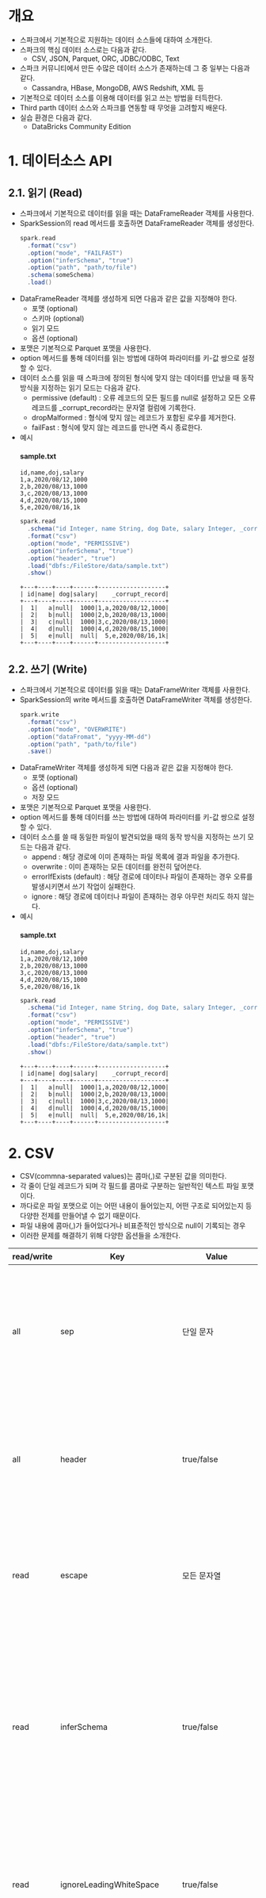 # 개요
- 스파크에서 기본적으로 지원하는 데이터 소스들에 대하여 소개한다.
- 스파크의 핵심 데이터 소스로는 다음과 같다.
  - CSV, JSON, Parquet, ORC, JDBC/ODBC, Text
- 스파크 커뮤니티에서 만든 수많은 데이터 소스가 존재하는데 그 중 일부는 다음과 같다.
  - Cassandra, HBase, MongoDB, AWS Redshift, XML 등
- 기본적으로 데이터 소스를 이용해 데이터를 읽고 쓰는 방법을 터득한다.
- Third parth 데이터 소스와 스파크를 연동할 때 무엇을 고려할지 배운다.
- 실습 환경은 다음과 같다.
  - DataBricks Community Edition

# 1. 데이터소스 API

## 2.1. 읽기 (Read)
- 스파크에서 기본적으로 데이터를 읽을 때는 DataFrameReader 객체를 사용한다.
- SparkSession의 read 메서드를 호출하면 DataFrameReader 객체를 생성한다.
  ```scala
  spark.read
    .format("csv")
    .option("mode", "FAILFAST")
    .option("inferSchema", "true")
    .option("path", "path/to/file")
    .schema(someSchema)
    .load()
  ```
- DataFrameReader 객체를 생성하게 되면 다음과 같은 값을 지정해야 한다.
  - 포맷 (optional)
  - 스키마 (optional)
  - 읽기 모드
  - 옵션 (optional)
- 포맷은 기본적으로 Parquet 포맷을 사용한다.
- option 메서드를 통해 데이터를 읽는 방법에 대하여 파라미터를 키-값 쌍으로 설정할 수 있다.
- 데이터 소스를 읽을 때 스파크에 정의된 형식에 맞지 않는 데이터를 만났을 때 동작 방식을 지정하는 읽기 모드는 다음과 같다.
  - permissive (default) : 오류 레코드의 모든 필드를 null로 설정하고 모든 오류 레코드를 _corrupt_record라는 문자열 컬럼에 기록한다.
  - dropMalformed : 형식에 맞지 않는 레코드가 포함된 로우를 제거한다.
  - failFast : 형식에 맞지 않는 레코드를 만나면 즉시 종료한다.
- 예시
  #### sample.txt
  ```text
  id,name,doj,salary
  1,a,2020/08/12,1000
  2,b,2020/08/13,1000
  3,c,2020/08/13,1000
  4,d,2020/08/15,1000
  5,e,2020/08/16,1k
  ```
  ```scala
  spark.read
    .schema("id Integer, name String, dog Date, salary Integer, _corrupt_record String")
    .format("csv")
    .option("mode", "PERMISSIVE")
    .option("inferSchema", "true")
    .option("header", "true")
    .load("dbfs:/FileStore/data/sample.txt")
    .show()
  ```
  ```text
  +---+----+----+------+-------------------+
  | id|name| dog|salary|    _corrupt_record|
  +---+----+----+------+-------------------+
  |  1|   a|null|  1000|1,a,2020/08/12,1000|
  |  2|   b|null|  1000|2,b,2020/08/13,1000|
  |  3|   c|null|  1000|3,c,2020/08/13,1000|
  |  4|   d|null|  1000|4,d,2020/08/15,1000|
  |  5|   e|null|  null|  5,e,2020/08/16,1k|
  +---+----+----+------+-------------------+
  ```
  
## 2.2. 쓰기 (Write)
- 스파크에서 기본적으로 데이터를 읽을 때는 DataFrameWriter 객체를 사용한다.
- SparkSession의 write 메서드를 호출하면 DataFrameWriter 객체를 생성한다.
  ```scala
  spark.write
    .format("csv")
    .option("mode", "OVERWRITE")
    .option("dataFromat", "yyyy-MM-dd")
    .option("path", "path/to/file")
    .save()
  ```
- DataFrameWriter 객체를 생성하게 되면 다음과 같은 값을 지정해야 한다. 
  - 포맷 (optional)
  - 옵션 (optional)
  - 저장 모드 
- 포맷은 기본적으로 Parquet 포맷을 사용한다. 
- option 메서드를 통해 데이터를 쓰는 방법에 대하여 파라미터를 키-값 쌍으로 설정할 수 있다. 
- 데이터 소스를 쓸 때 동일한 파일이 발견되었을 때의 동작 방식을 지정하는 쓰기 모드는 다음과 같다.
  - append : 해당 경로에 이미 존재하는 파일 목록에 결과 파일을 추가한다.
  - overwrite : 이미 존재하는 모든 데이터를 완전히 덮어쓴다.
  - errorIfExists (default) : 해당 경로에 데이터나 파일이 존재하는 경우 오류를 발생시키면서 쓰기 작업이 실패한다.
  - ignore : 해당 경로에 데이터나 파일이 존재하는 경우 아무런 처리도 하지 않는다.
- 예시
  #### sample.txt
  ```text
  id,name,doj,salary
  1,a,2020/08/12,1000
  2,b,2020/08/13,1000
  3,c,2020/08/13,1000
  4,d,2020/08/15,1000
  5,e,2020/08/16,1k
  ```
  ```scala
  spark.read
    .schema("id Integer, name String, dog Date, salary Integer, _corrupt_record String")
    .format("csv")
    .option("mode", "PERMISSIVE")
    .option("inferSchema", "true")
    .option("header", "true")
    .load("dbfs:/FileStore/data/sample.txt")
    .show()
  ```
  ```text
  +---+----+----+------+-------------------+
  | id|name| dog|salary|    _corrupt_record|
  +---+----+----+------+-------------------+
  |  1|   a|null|  1000|1,a,2020/08/12,1000|
  |  2|   b|null|  1000|2,b,2020/08/13,1000|
  |  3|   c|null|  1000|3,c,2020/08/13,1000|
  |  4|   d|null|  1000|4,d,2020/08/15,1000|
  |  5|   e|null|  null|  5,e,2020/08/16,1k|
  +---+----+----+------+-------------------+
  ```
  
# 2. CSV
- CSV(commna-separated values)는 콤마(,)로 구분된 값을 의미한다.
- 각 줄이 단일 레코드가 되며 각 필드를 콤마로 구분하는 일반적인 텍스트 파일 포맷이다.
- 까다로운 파일 포맷으로 이는 어떤 내용이 들어있는지, 어떤 구조로 되어있는지 등 다양한 전제를 만들어낼 수 없기 때문이다. 
- 파일 내용에 콤마(,)가 들어있다거나 비표준적인 방식으로 null이 기록되는 경우
- 이러한 문제를 해결하기 위해 다양한 옵션들을 소개한다.

|read/write|Key|Value| Default                    | 설명                                                                         |
|---|---|---|----------------------------|----------------------------------------------------------------------------|
|all|sep|단일 문자| ,                          | 각 필드와 값을 구분하는데 사용되는 단일 문자                                                  |
|all|header|true/false| false                      | 첫 번째 줄이 컬럼명인지 나타내는 불리언값                                                    |
|read|escape|모든 문자열| \                          | 스파크에서 이스케이프 처리할 문자                                                         |
|read|inferSchema|true/false| false                      | 스파크가 파일을 읽을 때 컬럼의 데이터 타입을 추론할 지 정의                                         |
|read|ignoreLeadingWhiteSpace|true/false| false                      | 값을 읽을 때 값의 선행 공백을 무시할지 정의                                                  |
|read|ignoreTrailingWhiteSpace|true/false| false                      | 값을 읽을 때 값의 후행 공백을 무시할지 정의                                                  |
|all|nullValue|모든 문자열| ""                         | 파일에서 null 값을 나타내는 문자                                                       |
|all|nanValue|모든 문자열| NaN                        | CSV 파일에서 NaN이 값없음을 나타내는 문자를 선언                                             |
|all|positiveInf|모든 문자열 또는 문자| Inf                        | 양의 무한 값을 나타내는 문자(열)을 선언                                                    |
|all|negativeInf|모든 문자열 또는 문자| -Inf                       | 음의 무한 값을 나타내는 문자(열)을 선언                                                    |
|all|compression/codec|none, uncompressed, bzip2, defalte, gzip, lz4, snappy| none                       | 스파크가 파일을 읽고 쓸 때 사용하는 압축 코덱을 정의                                             |
|all|dateFormat|자바의 SimpleDataFormat을 따르는 모든 문자열 또는 문자| yyyy-MM-dd                 | 날짜 데이터 타입인 모든 필드에서 사용할 날짜 형식                                               |
|all|timestampFormat|자바의 SimpleDataFormat을 따르는 모든 문자열 또는 문자| yyyy-MM-dd'T'HH:mm:ss.SSSZZ | 타임스탬프 데이터 타입인 모든 필드에서 사용할 날짜 형식                                            |
|read|maxColumns|모든 정수| 20480                      | 파일을 구성하는 최대 컬럼 수를 선언                                                       |
|read|maxCharsPerColumn|모든 정수| 1000000                    | 컬럼의 문자 최대 길이를 선언                                                           |
|read|escapeQuotes|true/false| true                       | 스파크가 파일의 라인에 포함된 인용부호를 이스케이프 할 지 선언                                        |
|read|maxMalformedLogPerPartition|모든 정수| 10                         | 스파크가 각 파티션 별로 비정상적인 레코드를 발견했을 때 기록할 최대 수. 해당 숫자를 초과하는 비 정상적인 레코드는 모두 무시된다. |
|write|quoteAll|true/false| false                      | 인용부호 문자가 있는 값을 이스케이프 처리하지 않고 전체 값을 인용 부호로 묶을지 여부                           |
|read|multiLine|true/false| false                      | 하나의 논리적 레코드가 여러 줄로 이어진 CSV 파일 읽기를 허용할지 여부                                  |

- 읽기 예시
  ```scala
  import org.apache.spark.sql.types.{StructField, StructType, StringType, LongType}

  val myManualSchema = new StructType(Array(
  new StructField("DEST_COUNTRY_NAME", StringType, true),
  new StructField("ORIGIN_COUNTRY_NAME", StringType, true),
  new StructField("count", LongType, true)))
  
  val csv_df = spark.read.format("csv")
  .option("header", "true")
  .option("mode", "FAILFAST")
  .schema(myManualSchema)
  .load("dbfs:/FileStore/data/2010_summary.csv")
  
  csv_df.show()
  ```
- 쓰기 예시
  ```scala
  csv_df.write.format("csv").mode("overwrite").option("sep", "\t").save("/tmp/2010_summary.csv")
  ```
- 스파크는 지연 연산 특성이 있으므로 데이터 프레임을 정의하는 시점이 아닌 잡 실행 시점에만 오류가 발생한다.

# 3. JSON
- JSON(JavaScript Object Notion)은 기본적으로 줄로 구분된(line-delimidated) JSON을 기본적으로 사용한다.
- 또한, multiLine 옵션을 사용하여 줄로 구분된 방식과 여러 줄로 구분된 방식을 선택적으로 사용할 수 있다.
- 줄로 구분된 JSON의 포맷이 안정적인 포맷이므로 이 방식을 사용하는 것을 추천한다.
- JSON 객체를 다룰 때 사용하는 옵션은 다음과 같다.

|read/write|Key|Value| Default                    | 설명                                                                         |
|---|---|---|----------------------------|----------------------------------------------------------------------------|
|all|compression/codec|none, uncompressed, bzip2, defalte, gzip, lz4, snappy|none|스파크가 파일을 읽고 쓸 때 사용하는 압축 코덱을 정의|
|all|dateFormat|자바의 SimpleDataFormat을 따르는 모든 문자열 또는 문자|yyyy-MM-dd|날짜 데이터 타입인 모든 필드에서 사용할 날짜 형식|
|all|timestampFormat|자바의 SimpleDataFormat을 따르는 모든 문자열 또는 문자|yyyy-MM-dd'T'HH:mm:ss.SSSZZ|타임스탬프 데이터 타입인 모든 필드에서 사용할 날짜 형식|
|read|primitiveAsString|ture/false|false|모든 primitive 값을 문자열로 추정할지 정의|
|read|allowComments|true/false|false|JSON 레코드에서 자바나 C++ 스타일로 된 코멘트를 무시할지 정의|
|read|alloUnquotedFieldNames|true/false|false|인용부호로 감싸여 있지 않은 JSON 필드명을 허용할지 정의|
|read|allowSingleQuotes|true/false|true|인용부호로 큰따옴표(") 대신 작은따옴표(')를 허용할지 정의|
|read|allowNumericLeadingZeros|true/false|false|숫자 앞에 0을 허용할지 정의|
|read|alloBackslashEscapingAnyCharacter|true/false|false|백슬리시 인용부호 메커니즘을 사용한 인용부호를 허용할지 정의|
|read|ColumnNameOfCorruptRecord|모든 문자열|spark.sql.columnNameOfCorruptRecord 속성의 설정값|permissive 모드에서 생성된 비정상 문자열을 가진 새로운 필드명을 변경할 수 있다. 해당 값을 설정하면 spark.sql.columnNameOfCorruptRecord 설정값 대신 적용|
|read|multiLine|true/false|false|줄로 구분되지 않은 JSON 파일의 읽기를 허용할지 정의|

- 읽기 예시
  ```scala
  spark.read.format("json")
    .option("mode", "FAILFAST")
    .schema(myManualSchema)
    .load("dbfs:/FileStore/data/flight-data/json/2010_summary.json")
    .show(5) 
  ```
  ```text
  +-----------------+-------------------+-----+
  |DEST_COUNTRY_NAME|ORIGIN_COUNTRY_NAME|count|
  +-----------------+-------------------+-----+
  |    United States|            Romania|    1|
  |    United States|            Ireland|  264|
  |    United States|              India|   69|
  |            Egypt|      United States|   24|
  |Equatorial Guinea|      United States|    1|
  +-----------------+-------------------+-----+
  ```
- 쓰기 예시
  ```scala
  csv_df.write.format("json").mode("overwrite").save("/tmp/my-json-file.json")
  ```
  ```shell
  %fs
  ls /tmp/my-json-file.json/
  ```
  ```text
  path,name,size,modificationTime
  dbfs:/tmp/my-json-file.json/_SUCCESS,_SUCCESS,0,1690830377000
  dbfs:/tmp/my-json-file.json/_committed_5178524152520899269,_committed_5178524152520899269,112,1690830377000
  dbfs:/tmp/my-json-file.json/_started_5178524152520899269,_started_5178524152520899269,0,1690830376000
  dbfs:/tmp/my-json-file.json/part-00000-tid-5178524152520899269-2cb0b929-046b-45a8-9157-077740e18ab0-4-1-c000.json,part-00000-tid-5178524152520899269-2cb0b929-046b-45a8-9157-077740e18ab0-4-1-c000.json,21353,1690830377000
  ```
  ```shell
  %fs
  head /tmp/my-json-file.json/part-00000-tid-5178524152520899269-2cb0b929-046b-45a8-9157-077740e18ab0-4-1-c000.json
  ```
  ```text
  {"DEST_COUNTRY_NAME":"United States","ORIGIN_COUNTRY_NAME":"Romania","count":1}
  {"DEST_COUNTRY_NAME":"United States","ORIGIN_COUNTRY_NAME":"Ireland","count":264}
  {"DEST_COUNTRY_NAME":"United States","ORIGIN_COUNTRY_NAME":"India","count":69}
  {"DEST_COUNTRY_NAME":"Egypt","ORIGIN_COUNTRY_NAME":"United States","count":24}
  ... (skip)
  ```
  
# 4. Parquet
- Parquet는 다양한 스토리지 최적화 기술을 제공하는 오픈소스로 만들어진 컬럼 기반의 데이터 저장 방식이다. 
- 저장소 공간을 절약할 수 있고 전체 파일을 읽는 대신 개별 컬럼을 읽을 수 있으며 컬럼 기반의 압축 기능을 제공한다. 
- 특히, 아파치 스파크와 호환이 잘되기 때문에 스파크의 기본 파일 포맷으로 사용된다. 
- Parquet는 JSON, CSV보다 훨씬 효율적으로 동작하므로 장기 저장용 데이터는 Parquet 포맷으로 저장하는 것을 추천한다. 
- 또한, 복합 데이터 타입(struct, array, map)을 지원한다. 
- Parquet 데이터를 다룰 때 사용하는 옵션은 다음과 같다.

|read/write|Key|Value| Default                    | 설명                                                                         |
|---|---|---|----------------------------|----------------------------------------------------------------------------|
|all|compression/codec|none, uncompressed, bzip2, defalte, gzip, lz4, snappy|none|스파크가 파일을 읽고 쓸 때 사용하는 압축 코덱을 정의|
|read|mergeSchema|true/false|spark.sql.parquet.mergeSchema 속성의 설정값|동일한 테이블이나 폴더에 신규 추가된 Parquet 파일에 컬럼을 점진적으로 추가할 수 있다. 이러한 기능을 활성화하거나 비활성화하기 위해 해당 옵션을 사용한다.|
  - Parquet 경우에는 데이터를 저장할 때 자체 스키마를 사용해 데이터를 저장하기 때문에 옵션이 거의 없다. 
  - DataFrame을 표현하기 위해 정확한 스키마가 필요한 경우에만 스키마를 설정한다. (schema-on-read 방식을 지원하기 때문에 사실 거의 필요는 없음)
  - Parquet 파일은 스키마가 파일 자체에 내장되어 있으므로 스키마 추정이 필요 없다.

- 읽기 예시
  ```scala
  spark.read.format("parquet")
    .load("dbfs:/FileStore/data/flight-data/parquet/2010-summary.parquet")
    .show(5)
  ```
  ```text
  +-----------------+-------------------+-----+
  |DEST_COUNTRY_NAME|ORIGIN_COUNTRY_NAME|count|
  +-----------------+-------------------+-----+
  |    United States|            Romania|    1|
  |    United States|            Ireland|  264|
  |    United States|              India|   69|
  |            Egypt|      United States|   24|
  |Equatorial Guinea|      United States|    1|
  +-----------------+-------------------+-----+
  only showing top 5 rows
    ```
- 쓰기 예시
  ```scala
  csv_df.write.format("parquet").mode("overwrite").save("/tmp/my-parquet-file.parquet")
  ```
  ```shell
  %fs
  ls FileStore/data/flight-data/parquet/2010-summary.parquet/
  ```
  ```text
  path,name,size,modificationTime
  dbfs:/tmp/my-parquet-file.parquet/_SUCCESS,_SUCCESS,0,1690831196000
  dbfs:/tmp/my-parquet-file.parquet/_committed_7876934312199867966,_committed_7876934312199867966,122,1690831196000
  dbfs:/tmp/my-parquet-file.parquet/_started_7876934312199867966,_started_7876934312199867966,0,1690831193000
  dbfs:/tmp/my-parquet-file.parquet/part-00000-tid-7876934312199867966-8f4c074c-aacf-4f26-906f-1e24c267c467-5-1-c000.snappy.parquet,part-00000-tid-7876934312199867966-8f4c074c-aacf-4f26-906f-1e24c267c467-5-1-c000.snappy.parquet,5488,1690831196000
  ```

# 5. ORC
- ORC는 하둡 워크로드를 위해 설계된 자기 기술적(self-describing)이며 데이터 타입을 인식할 수 있는 컬럼 기반의 파일 포맷이다. 
- 대규모 스트리밍 읽기에 최적화되어 있을 뿐만 아니라 필요한 로우를 신속하게 찾아낼 수 있는 기능이 통합되어 있다. 
- 스파크에서는 ORC 파일 포맷을 효율적으로 사용할 수 있으므로 별도의 옵션 지정 없이 데이터를 읽을 수 있다.
- Parquet 파일은 스파크에 최적화 된 반면 ORC는 Hive에 최적화되어 있다.
- 읽기 예시
  ```scala
  spark.read.format("orc")
    .load("dbfs:/FileStore/data/flight-data/orc/2010-summary.orc")
    .show(5)
  ```
  ```text
  +-----------------+-------------------+-----+
  |DEST_COUNTRY_NAME|ORIGIN_COUNTRY_NAME|count|
  +-----------------+-------------------+-----+
  |    United States|            Romania|    1|
  |    United States|            Ireland|  264|
  |    United States|              India|   69|
  |            Egypt|      United States|   24|
  |Equatorial Guinea|      United States|    1|
  +-----------------+-------------------+-----+
  ```
- 쓰기 예시
  ```scala
  csv_df.write.format("orc").mode("overwrite").save("/tmp/my-orc-file.orc")
  ```
  ```shell
  %fs 
  ls /tmp/my-orc-file.orc/
  ```
  ```text
  path,name,size,modificationTime
  dbfs:/tmp/my-orc-file.orc/_SUCCESS,_SUCCESS,0,1690832777000
  dbfs:/tmp/my-orc-file.orc/_committed_2739091522261783320,_committed_2739091522261783320,118,1690832777000
  dbfs:/tmp/my-orc-file.orc/_started_2739091522261783320,_started_2739091522261783320,0,1690832776000
  dbfs:/tmp/my-orc-file.orc/part-00000-tid-2739091522261783320-500ff9ea-c56d-4303-af08-696279992748-9-1-c000.snappy.orc,part-00000-tid-2739091522261783320-500ff9ea-c56d-4303-af08-696279992748-9-1-c000.snappy.orc,3929,1690832776000
  ```

# 6. SQL 데이터베이스
- 사용자는 SQL를 지원하는 다양한 시스템에 SQL 데이터 소스를 연결할 수 있다.
- 예를 들어 MySQL, PostgreSQL, Oracle 데이터베이스에 접속할 수 있다.
- 데이터베이스는 인증 정보나 접속과 관련된 옵션이 추가적으로 필요하고 실제로 데이터베이스 시스템에 접속이 가능한지 네트워크 상태를 확인해야 한다.
- 해당 단원에서는 SQLite 실행을 위한 참고용 샘플을 대상으로 실습을 진행한다.
- 데이터베이스의 데이터를 읽고 쓰기 위해서는 스파크 classpath에 데이터베이스의 JDBC 드라이버를 추가하고 적절한 JDBC Jar 파일을 제공해야 한다.
  - 예시 : PostgreSQL
  ```shell
  %sh
  ./bin/spark-shell \
  --driver-class-path postgresql-9.4.1207.jar \
  --jars postgresql-9.4.1207.jar
  ```
- JDBC 데이터 소스를 다룰 때 옵션은 다음과 같다.

|속성명| 의미                                                                                                                                                                                                                                                                                     |
|---|----------------------------------------------------------------------------------------------------------------------------------------------------------------------------------------------------------------------------------------------------------------------------------------|
|url| 접속을 위한 JDBC URL. 소스 시스템에 특화된 설정은 URL에 지정할 수 있다. <br> ex) jdbc:postgresql://localhost/test?user=fred&password=secret|
|dbtable| 읽을 JDBC 테이블을 설정한다. SQL 쿼리의 FROM 절에 유효한 모든 것을 사용할 수 있다. <br> 예를 들어 전체 테이블 대신 괄호 안에 서브쿼리를 사용할 수도 있다.|
|driver| 지정한 URL에 접속할 때 사용할 JDBC 드라이버 클래스 명을 지정한다.|
|partitionColumn,lowerBound, upperBound| 세 가지 옵션은 항상 같이 지정해야 하며, numPartitions 또한 반드시 지정해야 한다. <br> 이러한 속성은 다수의 워커에서 병렬로 테이블을 나눠 읽는 방법을 정의한다. partitionColumn은 반드시 해당 테이블의 수치형 컬럼이어야 한다. <br> lowerBound와 upperBound는 테이블의 로우를 필터링하는데 사용되는 것이 아니라 각 파티션의 범위를 결정하는데 사용된다. <br> 따라서 테이블의 모든 로우는 분할되어 반환된다. <br> 해당 옵션은 읽기에만 적용된다. |
|numPartitions| 테이블의 데이터를 병렬로 읽거나 쓰기 작업에 사용할 수 있는 최대 파티션 수를 결정한다. <br> 해당 속성은 최대 동시 JDBC 연결 수를 결정한다. <br> 쓰기에 사용되는 파티션 수가 이 값을 초과하는 경우 쓰기 연산 전에 coalesce(numPartitions)를 실행하여 파티션 수를 해당 값에 맞게 줄이게 된다.|
|fetchSize| 한 번에 얼마나 많은 로우를 가져올지 결정하는 JDBC의 fetch size를 설정한다.<br> 해당 옵션은 기본적으로 fetch size가 작게 설정된 JDBC 드라이버의 성능을 올리는데 도움이 된다. (Oracle default:10) <br> 해당 옵션은 읽기에만 적용된다.|
|batchSize| 한 번에 얼마나 많은 로우를 저장할지 결정하는 JDBC의 batch size를 설정한다. <br> 해당 옵션은 JDBC 드라이버의 성능을 향상시킬 수 있다. <br> 해당 옵션은 쓰기에만 적용되며 기본값은 1000이다.|
|isolationLevel| 현재 연결에 적용되는 트랜잭션 격리 수준을 정의한다. <br> 해당 옵션은 JDBC Connection 객체에서 정의하는 표준 트랜잭션 격리 수준에 해당하는 None, READ_COMMITTED, READ_UNCOMMITTED, REPETABLE_READ, SERIALIZABLE 중에 하나가 될 수 있다. (자세한 내용은 java.sql.Connection 문서를 참고)                                                                       |
|truncate| JDBC writer 관련 옵션이다. SaveMode.Overwrite가 활성화 되면 스파크는 기존 테이블을 삭제하거나 재생성하는 대신 데이터베이스의 truncate 명령을 실행한다. <br> 이런 동작 방식이 더 효율적일 수 있으며 인덱스 같은 테이블 메타데이터가 제거되는 현상을 방지할 수 있다. <br> 하지만 신규 데이터가 현재 스키마와 다른 경우와 같이 일부 경우에는 정상적으로 동작하지 않을 수 있다. <br> 해당 옵션의 기본값은 false이며 쓰기에만 적용된다.             |
|createTableOptions| JDBC write 관련 옵션이다. 해당 옵션을 지정하면 테이블 생성 시 특정 테이블의 데이터베이스와 파티션 옵션을 설정할 수 있다. <br> ex) CREATE TABLE t (name string) ENGINE=InnoDB <br> 해당 옵션은 쓰기에만 적용된다.|
|createTableColumnTypes| 테이블을 생성할 때 기본값 대신 데이터베이스 컬럼 데이터 타입을 정의한다. <br> 데이터 타입 정보는 반드시 CREATE TABLE 구문에서 사용하는 컬럼 정의 구문과 동일한 형식으로 지정해야 한다. <br> 지정된 타입은 유효한 스파크 SQL 타입이어야 한다. <br> 해당 옵션은 쓰기에만 적용된다.|

- 읽기 예시
  ```scala
  val driver =  "org.sqlite.JDBC"
  val path = "tmp/my_sqlite.db"
  val url = s"jdbc:sqlite:/${path}"
  val tablename = "flight_info"
  ```
  ```scala
  import java.sql.DriverManager
  val connection = DriverManager.getConnection(url)
  connection.isClosed()
  connection.close()
  ```
  ```scala
  val dbDataFrame = spark.read.format("jdbc")
    .option("url", url)
    .option("dbtable", tablename)
    .option("driver",  driver)
    .load()
  
  dbDataFrame.show(5)
  ```
  ```text
  +-----------------+-------------------+-----+
  |DEST_COUNTRY_NAME|ORIGIN_COUNTRY_NAME|count|
  +-----------------+-------------------+-----+
  |    United States|            Romania|    1|
  |    United States|            Ireland|  264|
  |    United States|              India|   69|
  |            Egypt|      United States|   24|
  |Equatorial Guinea|      United States|    1|
  +-----------------+-------------------+-----+
  ```
  - 스파크에는 데이터베이스 테이블에서 스키마 정보를 읽어 테이블에 존재하는 컬럼의 데이터 타입을 스파크의 데이터 타입으로 변환한다.
  - 따라서 생성된 데이터 프레임은 스파크의 데이터 프레임 처럼 자유롭게 사용할 수 있다.
- 쓰기 예시
  ```scala
  val newPath = "jdbc:sqlite://tmp/my-sqlite.db"
  csv_df.write.mode("overwrite").jdbc(newPath, tablename, props)
  ```
  ```scala
  spark.read.jdbc(newPath, tablename, props).count() // 255
  ```
  ```text
  res131: Long = 255
  ```
## 7.1. 쿼리 푸시 다운
- 스파크는 DataFrame을 만들기 전에 데이터베이스 자체에서 데이터를 필터링하도록 만들 수 있다.
- 예를 들어, 아래 예제에서 사용한 쿼리의 실행 계획을 한 번 보면 테이블의 여러 컬럼 중 관련이 있는 컬럼만 선택한다는 것을 알 수 있다.
  ```scala
  dbDataFrame.select("DEST_COUNTRY_NAME").distinct().explain
  ```
  ```text
  == Physical Plan ==
  AdaptiveSparkPlan isFinalPlan=false
  +- HashAggregate(keys=[DEST_COUNTRY_NAME#733], functions=[])
    +- Exchange hashpartitioning(DEST_COUNTRY_NAME#733, 200), ENSURE_REQUIREMENTS, [plan_id=404]
        +- HashAggregate(keys=[DEST_COUNTRY_NAME#733], functions=[])
            +- Scan JDBCRelation(flight_info) [numPartitions=1] [DEST_COUNTRY_NAME#733] PushedFilters: [], ReadSchema: struct<DEST_COUNTRY_NAME:string>
  ```
- 스파크는 특정 유형의 쿼리를 더 나은 방식으로 처리할 수 있다.
- Dataframe에 filter를 명시하면 스파크는 해당 필터에 대한 처리를 데이터베이스로 위임(push down) 한다.
  ```scala
  dbDataFrame.filter("DEST_COUNTRY_NAME in ('Anguilla', 'Sweden')").explain
  ```
  ```text
  == Physical Plan ==
  *(1) Scan JDBCRelation(flight_info) [numPartitions=1] [DEST_COUNTRY_NAME#733,ORIGIN_COUNTRY_NAME#734,count#735]
  PushedFilters: [*In(DEST_COUNTRY_NAME, [Anguilla,Sweden])], ReadSchema: struct<DEST_COUNTRY_NAME:string,ORIGIN_COUNTRY_NAME:string,count:decimal(20,0)>
  ```
- 스파크의 모든 함수는 사용하는 SQL 데이터베이스에 맞게 변환하지 못하는 경우도 있다.
- 이러한 경우에는 전체 SQL 쿼리를 데이터베이스에 전달하여 DataFrame으로 전달받을 수 있다.
  ```scala
  val pushdownQuery = """(SELECT DISTINCT(DEST_COUNTRY_NAME) FROM flight_info) AS flight_info"""

  val dbDataFrame = spark.read.format("jdbc")
  .option("url", url).option("dbtable", pushdownQuery).option("driver",  driver)
  .load()

  dbDataFrame.show(5)
  ```
  ```text
  +-----------------+
  |DEST_COUNTRY_NAME|
  +-----------------+
  |    United States|
  |            Egypt|
  |Equatorial Guinea|
  |       Costa Rica|
  |          Senegal|
  +-----------------+

  ```
  ```scala
  dbDataFrame.explain
  ```
  ```text
  == Physical Plan ==
  *(1) Scan JDBCRelation((SELECT DISTINCT(DEST_COUNTRY_NAME) FROM flight_info)
  AS flight_info) [numPartitions=1] [DEST_COUNTRY_NAME#779] PushedFilters: [], ReadSchema: struct<DEST_COUNTRY_NAME:string>
  ```
## 7.2. 데이터베이스 병렬로 읽기
- 스파크는 파일 크기, 파일 유형 그리고 압축 방식에 따라 여러 파일을 읽어 하나의 파티션으로 만들거나 여러 파티션을 하나의 파일로 만드는 알고리즘을 가지고 잇다.
- 파일이 가진 유연성은 SQL 데이터베이스에도 존재하지만 몇 가지 수동적인 설정이 필요하다.
  - 이전 옵션 목록 중 numPartitions 옵션을 사용하여 읽기 및 쓰기용 동시 작업 수를 제한할 수 있는 최대 파티션 수를 설정할 수 있다.
  ```scala
  val dbDataFrame = spark.read.format("jdbc")
    .option("url", url).option("dbtable", tablename).option("driver", driver)
    .option("numPartitions", 10).load()
  ```
  - numPartitions 값이 너무 높으면 동시에 많은 쿼리가 발생하기 때문에 성능이 저하될 수 있다. 50보다 높게 설정하지 않도록 주의해야 한다.
    - https://docs.databricks.com/external-data/jdbc.html#language-scala
  - partitionColumn 옵션을 사용 시 원본 데이터베이스에서 인덱스가 존재하는 열을 선택하면 쿼리 속도를 더 높일 수 있다.
  ```scala
  val employees_table = spark.read
    .format("jdbc")
    .option("url", "<jdbc-url>")
    .option("dbtable", "<table-name>")
    .option("user", "<username>")
    .option("password", "<password>")
    // a column that can be used that has a uniformly distributed range of values that can be used for parallelization
    .option("partitionColumn", "<partition-key>")
    // lowest value to pull data for with the partitionColumn
    .option("lowerBound", "<min-value>")
    // max value to pull data for with the partitionColumn
    .option("upperBound", "<max-value>")
    // number of partitions to distribute the data into. Do not set this very large (~hundreds)
    .option("numPartitions", 8)
    .load()
  ```
  - 위와 같은 설정을 활용하여 데이터베이스에서 일어날 수 있는 과도한 쓰기나 읽기를 막을 수 있다.
- 명시적으로 조건절을 SQL 데이터베이스에 위임할 수 있다.
  - 이러한 최적화 방법은 조건절을 명시함으로써 특정 파티션에 특정 데이터의 물리적 위치를 제어할 수 있다.
  - 전체 데이터 중 Anguilla와 Sweden 두 국가의 데이터만 필요하다고 가정해보자.
  - 두 국가에 대한 필터를 데이터베이스에 위임(push down)하여 처리할 수 있지만 스파크 자체 파티션에 결과 데이터를 저장함으로써 더 많은 처리를 할 수도 있다.
  - 데이터 소스 생성 시 조건절 목록을 정의하여 스파크 자체 파티션에 결과 데이터를 저장할 수 있다.
  ```scala
  val props = new java.util.Properties
  props.setProperty("driver", "org.sqlite.JDBC")
  val predicates = Array(
    "DEST_COUNTRY_NAME = 'Sweden' OR ORIGIN_COUNTRY_NAME = 'Sweden'",
    "DEST_COUNTRY_NAME = 'Anguilla' OR ORIGIN_COUNTRY_NAME = 'Anguilla'")
  spark.read.jdbc(url, tablename, predicates, props).show()
  spark.read.jdbc(url, tablename, predicates, props).rdd.getNumPartitions // 2
  ```
  ```text
  +-----------------+-------------------+-----+
  |DEST_COUNTRY_NAME|ORIGIN_COUNTRY_NAME|count|
  +-----------------+-------------------+-----+
  |           Sweden|      United States|   65|
  |    United States|             Sweden|   73|
  |         Anguilla|      United States|   21|
  |    United States|           Anguilla|   20|
  +-----------------+-------------------+-----+
  ```
- 연관성 없는 조건절을 정의하면 중복 로우가 많이 발생할 수 있다.
  ```scala
  val props = new java.util.Properties
  props.setProperty("driver", "org.sqlite.JDBC")
  val predicates = Array(
    "DEST_COUNTRY_NAME != 'Sweden' OR ORIGIN_COUNTRY_NAME != 'Sweden'",
    "DEST_COUNTRY_NAME != 'Anguilla' OR ORIGIN_COUNTRY_NAME != 'Anguilla'")
   
  spark.read.jdbc(url, tablename, predicates, props).show()
  spark.read.jdbc(url, tablename, predicates, props).rdd.getNumPartitions // 2
  spark.read.jdbc(url, tablename, predicates, props).count() // 510
  ```
  ```text
  +--------------------+-------------------+-----+
  |   DEST_COUNTRY_NAME|ORIGIN_COUNTRY_NAME|count|
  +--------------------+-------------------+-----+
  |       United States|            Romania|    1|
  |       United States|            Ireland|  264|
  |       United States|              India|   69|
  |               Egypt|      United States|   24|
  |   Equatorial Guinea|      United States|    1|
  |       United States|          Singapore|   25|
  |       United States|            Grenada|   54|
  |          Costa Rica|      United States|  477|
  |             Senegal|      United States|   29|
  |       United States|   Marshall Islands|   44|
  |              Guyana|      United States|   17|
  |       United States|       Sint Maarten|   53|
  |               Malta|      United States|    1|
  |             Bolivia|      United States|   46|
  |            Anguilla|      United States|   21|
  |Turks and Caicos ...|      United States|  136|
  |       United States|        Afghanistan|    2|
  |Saint Vincent and...|      United States|    1|
  |               Italy|      United States|  390|
  |       United States|             Russia|  156|
  +--------------------+-------------------+-----+
  only showing top 20 rows
  ```
## 7.3 슬라이딩 윈도우 기반의 파티셔닝
- 조건절을 기반으로 파티션을 분할할 수 있다.
- 수치형 컬럼을 기준으로 분할하며 lowerBound, uppderBound를 활용하여 파티션 내에 최소값과 최대값을 정의한다.
- 해당 범위 밖에 모든 값은 첫 번째 또는 마지막 파티션에 속한다. (서로 다른 파티션에 속한다?)
- 전체 파티션 수를 설정하게 되면 설정한 값만큼 병렬처리를 하게 된다.
- 즉, 스파크는 데이터베이스에 numPartitions 만큼 task를 생성하여 병렬로 쿼리를 실행하며 이 때, 각 쿼리에는 상한값(lowerBound)와 하한값(upperBound)로 정해진 상태에서 실행된다.
  ```scala
  val colName = "count"
  val lowerBound = 0L
  val upperBound = 348113L // this is the max count in our database
  val numPartitions = 10
  ```
  ```scala
  spark.read.jdbc(url,tablename,colName,lowerBound,upperBound,numPartitions,props).count() // 255
  ```
  ```text
  select * from tablename where colName between 0 and 348113;
  select * from tablename where colName between 348114 and 696227;
  ...
  ```
# 7. 텍스트 파일
- 일반 텍스트(plain-text) 파일도 읽을 수 있으며 파일의 각 라인은 DataFrame의 레코드에 해당된다.
- 아파치 로그 파일을 구조화 된 포맷으로 파싱하거나 자연어 처리를 위해 일반 텍스트를 파싱하는 경우가 있다.
- 텍스트 파일은 기본 데이터 타입의 유연성을 활용할 수 있으므로 Dataset API에서 사용하기에 아주 적절한 포맷이다.
- 읽기 예시
  ```scala
  spark.read.textFile("dbfs:/FileStore/data/2010_summary.csv")
  .selectExpr("split(value, ',') as rows").show()
  ```
  ```text
  +----------------------------------------------------+
  |rows                                                |
  +----------------------------------------------------+
  |[DEST_COUNTRY_NAME, ORIGIN_COUNTRY_NAME, count]     |
  |[United States, Romania, 1]                         |
  |[United States, Ireland, 264]                       |
  |[United States, India, 69]                          |
  |[Egypt, United States, 24]                          |
  |[Equatorial Guinea, United States, 1]               |
  |[United States, Singapore, 25]                      |
  |[United States, Grenada, 54]                        |
  |[Costa Rica, United States, 477]                    |
  |[Senegal, United States, 29]                        |
  |[United States, Marshall Islands, 44]               |
  |[Guyana, United States, 17]                         |
  |[United States, Sint Maarten, 53]                   |
  |[Malta, United States, 1]                           |
  |[Bolivia, United States, 46]                        |
  |[Anguilla, United States, 21]                       |
  |[Turks and Caicos Islands, United States, 136]      |
  |[United States, Afghanistan, 2]                     |
  |[Saint Vincent and the Grenadines, United States, 1]|
  |[Italy, United States, 390]                         |
  +----------------------------------------------------+
  only showing top 20 rows
  ```
- 쓰기 예시
  ```scala
  csv_df.select("DEST_COUNTRY_NAME").write.text("file:/tmp/simple-text-file.txt")
  
  ```
  ```shell
  %sh
  ls -ltr /tmp/simple-text-file.txt
  ```
  ```text
  total 8
  -rw-r--r-- 1 root root    0 Jul 31 22:58 _started_7371801202632364130
  -rw-r--r-- 1 root root 3124 Jul 31 22:58 part-00000-tid-7371801202632364130-3a365c58-4f2a-4648-bb7d-9ac9f304457f-304-1-c000.txt
  -rw-r--r-- 1 root root  113 Jul 31 22:58 _committed_7371801202632364130
  -rw-r--r-- 1 root root    0 Jul 31 22:58 _SUCCESS
  ```
- 텍스트 파일을 쓸 때는 문자열 컬럼 하나만 존재해야 한다. 그렇지 않으면 에러가 발생한다.
  ```scala
  csv_df.select("DEST_COUNTRY_NAME", "ORIGIN_COUNTRY_NAME").write.text("file:/tmp/simple-text-file2.txt")
  ```
  ```text
  AnalysisException: Text data source supports only a single column, and you have 2 columns.
  ```
- 파티셔닝 작업을 수행하면 더 많은 컬럼을 저장할 수 있다. 하지만 모든 파일에 컬럼을 추가하는 것이 아니라 텍스트 파일이 저장되는 디렉터리에 폴더별로 컬럼을 저장한다.
  ```scala
  csv_df.limit(10).select("DEST_COUNTRY_NAME", "count").write.partitionBy("count").text("file:/tmp/five-csv-files2.csv")
  ```
  ```shell
  %sh
  ls -ltr /tmp/five-csv-files2.csv
  ```
  ```text
  total 36
  drwxr-xr-x 2 root root 4096 Jul 31 22:57 count=29
  drwxr-xr-x 2 root root 4096 Jul 31 22:57 count=44
  drwxr-xr-x 2 root root 4096 Jul 31 22:57 count=1
  drwxr-xr-x 2 root root 4096 Jul 31 22:57 count=477
  drwxr-xr-x 2 root root 4096 Jul 31 22:57 count=264
  drwxr-xr-x 2 root root 4096 Jul 31 22:57 count=25
  drwxr-xr-x 2 root root 4096 Jul 31 22:57 count=69
  drwxr-xr-x 2 root root 4096 Jul 31 22:57 count=54
  drwxr-xr-x 2 root root 4096 Jul 31 22:57 count=24
  -rw-r--r-- 1 root root    0 Jul 31 22:57 _SUCCESS
  ```
# 8. 고급 I/O 개념
- 쓰기 작업 전에 파티션 수를 조절함으로써 병렬로 처리할 파일 수를 제어할 수 있다.
- 또한 버켓팅과 파티셔닝을 조절함으로써 데이터의 저장 구조를 제어할 수 있다.
  - 파티셔닝은 데이터를 디렉토리 별로 나누어 저장하는 방식이다.
  - 버켓팅은 데이터를 파일 별로 나누어 저장하는 방식이다.
  - 모두 데이터를 읽을 때 스캔해야 하는 데이터의 양을 줄이는 최적화 방법으로 두 가지 도구를 함께 써도 되고, 따로 써도 된다.

## 8.1. 분할 가능한 파일 타입과 압축 방식
- 특정 파일 포맷은 기본적으로 분할을 지원한다.
- 따라서 스파크에서 전체 파일이 아닌 쿼리에 필요한 부분만 읽을 수 있으므로 성능 향상에 도움이 된다.
- 모든 압축 방식이 분할 압축을 지원하지 않기 때문에 데이터 저장 방식에 따라 스파크 잡의 동작 성능에 영향을 끼칠 수 있다.
- 데이터를 저장할 때는 parquet 포맷과 gzip 압축 방식을 추천한다.

## 8.2. 병렬로 데이터 읽기
- 여러 executor가 같은 파일을 동시에 읽을 수는 없지만 여러 파일을 동시에 읽을 수는 있다.
- 다수의 파일이 존재하는 폴더를 읽을 때 폴더의 개별 파일은 DataFrame의 파티션에 해당된다.
- 따라서 사용 가능한 익스큐터를 이용해 병렬로 파일을 읽는다.

## 8.3. 병렬로 데이터 쓰기
- 파일이나 데이터 수는 데이터를 쓰는 시점에 DataFrame이 가진 파티션 수에 따라 달라질 수 있다.
- 기본적으로 데이터 파티션 하나 당 하나의 파일이 작성된다. 따라서 옵션에 지정한 파일명은 실제로 다수의 파일을 가진 디렉토리가 된다.
- 예시 (5개의 파티션으로 분할되어 파일을 생성)
  ```scala
  csv_df.limit(10).write
    .mode("overwrite")
    .partitionBy("DEST_COUNTRY_NAME")
    .save("file:/tmp/partitioned-files.parquet")
  ```
  ```shell
  %sh
  ls -ltr /tmp/partitioned-files.parquet
  ```
  ```text
  total 24
  drwxr-xr-x 2 root root 4096 Jul 31 23:10 DEST_COUNTRY_NAME=Costa Rica
  drwxr-xr-x 2 root root 4096 Jul 31 23:10 DEST_COUNTRY_NAME=Egypt
  drwxr-xr-x 2 root root 4096 Jul 31 23:10 DEST_COUNTRY_NAME=Equatorial Guinea
  drwxr-xr-x 2 root root 4096 Jul 31 23:10 DEST_COUNTRY_NAME=Senegal
  drwxr-xr-x 2 root root 4096 Jul 31 23:10 DEST_COUNTRY_NAME=United States
  drwxr-xr-x 2 root root 4096 Jul 31 23:10 _delta_log
  ```

### 8.3.1. 파티셔닝
- 파티셔닝은 어떤 데이터를 어디에 저장할 것인지 제어할 수 있는 기능이다.
- 파티셔닝된 디렉터리 또는 테이블에 파일을 쓸 때 디렉토리별로 컬럼 데이터를 인코딩하여 저장한다.
- 따라서 데이터를 읽을 때 전체 데이터셋을 스캔하지 않고 필요한 컬럼의 데이터만 읽을 수 있다.
- 위의 데이터에서 각 폴더는 조건절을 폴더명으로 사용하며 조건적을 만족하는 데이터가 저장된 parquet 파일을 가지고 있다.
  ```shell
  %sh
  ls -ltr /tmp/partitioned-files.parquet/DEST_COUNTRY_NAME=Senegal
  ```
  ```text
  total 4
  -rw-r--r-- 1 root root 951 Jul 31 23:10 part-00000-086ea84d-b0e1-43e3-a024-4835aa46d2cb.c000.snappy.parquet
  ```
- 파티셔닝은 필터링을 자주 사용하는 테이블을 가진 경우에 사용할 수 있는 가장 손쉬운 최적화 방식이다.
- 예를 들어, 전체 데이터를 스캔하지 않고 지난주 데이터만 보려면 날짜를 기준으로 파티션을 만들 수 있다.

### 8.3.2. 버켓팅
- 버켓팅은 각 파일에 저장된 데이터를 제어할 수 있는 또 다른 파일 조직화 기법이다.
- 동일한 버킷 ID를 가진 데이터가 하나의 물리적 파티션에 모두 모여있기 때문에 데이터를 읽을 때 셔플을 피할 수 있다.
- 즉, 데이터가 이후의 사용 방식에 맞춰 사전에 파티셔닝 되므로 조인이나 집계 시 발생하는 고비용의 셔플을 피할 수 있다.
  ```scala
  val numberBuckets = 10
  val columnToBucketBy = "count"
   
  csv_df.write
    .format("parquet")
    .mode("overwrite")
    .bucketBy(numberBuckets, columnToBucketBy)
    .saveAsTable("bucketedFiles")
  ```
  ```text
  path,name,size,modificationTime
  dbfs:/user/hive/warehouse/bucketedfiles/_SUCCESS,_SUCCESS,0,1690846049000
  dbfs:/user/hive/warehouse/bucketedfiles/_committed_2481057225640818158,_committed_2481057225640818158,1085,1690846049000
  dbfs:/user/hive/warehouse/bucketedfiles/_started_2481057225640818158,_started_2481057225640818158,0,1690846047000
  dbfs:/user/hive/warehouse/bucketedfiles/part-00000-tid-2481057225640818158-033c357b-fb1b-4984-93e2-5096b26ca14b-321-10_00009.c000.snappy.parquet,part-00000-tid-2481057225640818158-033c357b-fb1b-4984-93e2-5096b26ca14b-321-10_00009.c000.snappy.parquet,2002,1690846048000
  dbfs:/user/hive/warehouse/bucketedfiles/part-00000-tid-2481057225640818158-033c357b-fb1b-4984-93e2-5096b26ca14b-321-1_00000.c000.snappy.parquet,part-00000-tid-2481057225640818158-033c357b-fb1b-4984-93e2-5096b26ca14b-321-1_00000.c000.snappy.parquet,1817,1690846047000
  dbfs:/user/hive/warehouse/bucketedfiles/part-00000-tid-2481057225640818158-033c357b-fb1b-4984-93e2-5096b26ca14b-321-2_00001.c000.snappy.parquet,part-00000-tid-2481057225640818158-033c357b-fb1b-4984-93e2-5096b26ca14b-321-2_00001.c000.snappy.parquet,1651,1690846047000
  dbfs:/user/hive/warehouse/bucketedfiles/part-00000-tid-2481057225640818158-033c357b-fb1b-4984-93e2-5096b26ca14b-321-3_00002.c000.snappy.parquet,part-00000-tid-2481057225640818158-033c357b-fb1b-4984-93e2-5096b26ca14b-321-3_00002.c000.snappy.parquet,1747,1690846047000
  dbfs:/user/hive/warehouse/bucketedfiles/part-00000-tid-2481057225640818158-033c357b-fb1b-4984-93e2-5096b26ca14b-321-4_00003.c000.snappy.parquet,part-00000-tid-2481057225640818158-033c357b-fb1b-4984-93e2-5096b26ca14b-321-4_00003.c000.snappy.parquet,1675,1690846048000
  dbfs:/user/hive/warehouse/bucketedfiles/part-00000-tid-2481057225640818158-033c357b-fb1b-4984-93e2-5096b26ca14b-321-5_00004.c000.snappy.parquet,part-00000-tid-2481057225640818158-033c357b-fb1b-4984-93e2-5096b26ca14b-321-5_00004.c000.snappy.parquet,1830,1690846048000
  dbfs:/user/hive/warehouse/bucketedfiles/part-00000-tid-2481057225640818158-033c357b-fb1b-4984-93e2-5096b26ca14b-321-6_00005.c000.snappy.parquet,part-00000-tid-2481057225640818158-033c357b-fb1b-4984-93e2-5096b26ca14b-321-6_00005.c000.snappy.parquet,1882,1690846048000
  dbfs:/user/hive/warehouse/bucketedfiles/part-00000-tid-2481057225640818158-033c357b-fb1b-4984-93e2-5096b26ca14b-321-7_00006.c000.snappy.parquet,part-00000-tid-2481057225640818158-033c357b-fb1b-4984-93e2-5096b26ca14b-321-7_00006.c000.snappy.parquet,1672,1690846048000
  dbfs:/user/hive/warehouse/bucketedfiles/part-00000-tid-2481057225640818158-033c357b-fb1b-4984-93e2-5096b26ca14b-321-8_00007.c000.snappy.parquet,part-00000-tid-2481057225640818158-033c357b-fb1b-4984-93e2-5096b26ca14b-321-8_00007.c000.snappy.parquet,1533,1690846048000
  dbfs:/user/hive/warehouse/bucketedfiles/part-00000-tid-2481057225640818158-033c357b-fb1b-4984-93e2-5096b26ca14b-321-9_00008.c000.snappy.parquet,part-00000-tid-2481057225640818158-033c357b-fb1b-4984-93e2-5096b26ca14b-321-9_00008.c000.snappy.parquet,1758,1690846048000
  ```

## 8.4. 복합 데이터 유형 쓰기
- 스파크는 다양한 복합 데이터 타입들을 제공하고 있다.
- 하지만 모든 데이터 파일 포맷에 적용하는 것은 어렵다.
- CSV 파일은 복합 데이터 타입을 지원하진 않지만 parquet나 orc는 복합 데이터 타입을 지원한다.

## 8.5. 파일 크기 관리
- 파일 크기를 관리하는 것은 데이터를 저장할 때보다는 읽을 때 중요하다.
- 작은 파일을 많이 생성하면 메타데이터에 엄청난 관리 부하가 발생하게 된다. (이러한 문제를 "small file problem" 이라고 한다.)
- 반대로 엄청나게 큰 파일을 하나 생성하면 몇 개의 데이터만 읽더라도 전체 데이터를 읽어야 하기 때문에 비효율적이다.
- 스파크 2.2 버전 이후로는 자동으로 파일 크기를 제어할 수 잇는 새로운 방법이 도입되었다.
- 이전의 예제에서는 파일의 수를 파티션의 수로 고정 할당하여 제어를 하였는데 아래와 같이 maxRecordsPerFile을 사용하면 파일을 최적의 크기로 제한할 수 있다.
  ```scala
  df.write.option("maxRecordsPerFile", 5000)
  ```
  - 위의 예시에서는 파일당 최대 5,000개의 로우를 포함할 수 있도록 보장한다.

# 정리
- 스파크에서 데이터를 읽고 쓸 때 사용할 수 있는 다양한 옵션에 대하여 소개하였다.
- 사용자 정의 데이터 소스 구현하는 방법이 존재하는데 이는 관련 API가 구조적 스트리밍과의 호환성을 위해 개선되고 있으므로 생략하였다.
- 이에 관한 자세한 내용은 카산드라 커넥터를 참조한다. (https://github.com/datastax/spark-cassandra-connector)